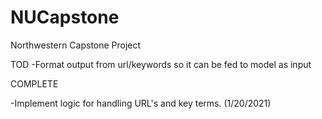 # NUCapstone
Northwestern Capstone Project 


TOD
-Format output from url/keywords so it can be fed to model as input


COMPLETE

-Implement logic for handling URL's and key terms. (1/20/2021)
